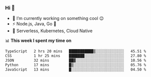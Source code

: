 ### Hi 👋

<!--
**nodejh/nodejh** is a ✨ _special_ ✨ repository because its `README.md` (this file) appears on your GitHub profile.

Here are some ideas to get you started:

- 🔭 I’m currently working on ...
- 🌱 I’m currently learning ...
- 👯 I’m looking to collaborate on ...
- 🤔 I’m looking for help with ...
- 💬 Ask me about ...
- 📫 How to reach me: ...
- 😄 Pronouns: ...
- ⚡ Fun fact: ...
-->

- 🔭 I’m currently working on something cool :wink:
- ⚡ Node.js, Java, Go :thought_balloon:
- 🤖 Serverless, Kubernetes, Cloud Native

📊 **This week I spent my time on**

<!--START_SECTION:waka-->

```txt
TypeScript   2 hrs 20 mins   ███████████▒░░░░░░░░░░░░░   45.51 %
CSS          1 hr 25 mins    ███████░░░░░░░░░░░░░░░░░░   27.80 %
JSON         32 mins         ██▓░░░░░░░░░░░░░░░░░░░░░░   10.56 %
Python       17 mins         █▒░░░░░░░░░░░░░░░░░░░░░░░   05.76 %
JavaScript   13 mins         █░░░░░░░░░░░░░░░░░░░░░░░░   04.50 %
```

<!--END_SECTION:waka-->


<!--
:traffic_light: **Visitors**

![visitors](https://visitor-badge.glitch.me/badge?page_id=nodejh.nodejh)
-->
